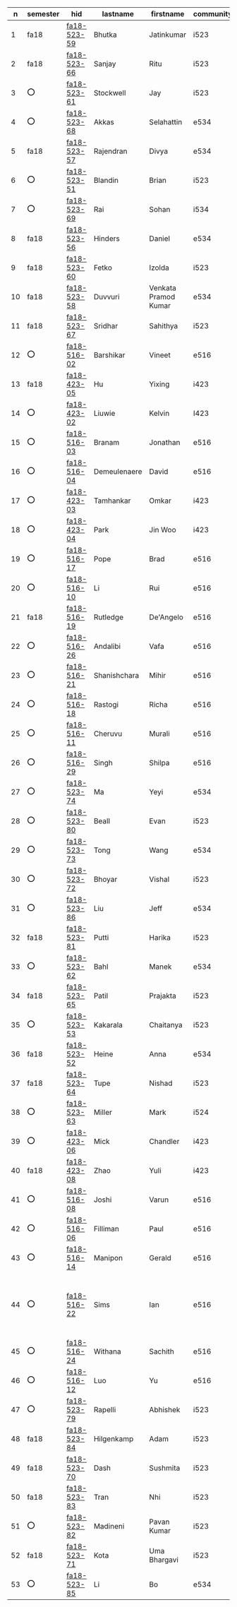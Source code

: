 | n | semester | hid | lastname | firstname | community | t1 | t2 | t3 | t4 | t5 | t6 | paper | project |
| --- | --- | --- | --- | --- | --- | --- | --- | --- | --- | --- | --- | --- | --- |
| 1 | fa18 | [fa18-523-59](https://github.com/cloudmesh-community/fa18-523-59/blob/master/README.yml) | Bhutka | Jatinkumar | i523 | +[t1](https://github.com/cloudmesh/technologies/blob/master/chapters/tech/azure-sql.md) | +[t2](https://github.com/cloudmesh/technologies/blob/master/chapters/tech/pybrain.md) | +[t3](https://github.com/cloudmesh/technologies/blob/master/chapters/tech/libcloud.md) | +[t4](https://github.com/cloudmesh/technologies/blob/master/chapters/tech/openstack-keystone.md) | N/A | N/A | [IOT](https://github.com/cloudmesh-community/fa18-523-71/blob/master/paper/paper.md) | [TBD](https://github.com/cloudmesh-community/fa18-523-71/tree/master/project-report) |
| 2 | fa18 | [fa18-523-66](https://github.com/cloudmesh-community/fa18-523-66/blob/master/README.yml) | Sanjay | Ritu | i523 | +[t1](https://github.com/cloudmesh/technologies/blob/master/chapters/tech/apache-derby.md) | +[t2](https://github.com/cloudmesh/technologies/blob/master/chapters/tech/r.md) | +[t3](https://github.com/cloudmesh/technologies/blob/master/chapters/tech/snort.md) | +[t4](https://github.com/cloudmesh/technologies/blob/master/chapters/tech/taverna.md) | N/A | N/A | [SAS Viya](https://github.com/cloudmesh-community/fa18-523-66/blob/master/paper/paper.md) | [Stock](https://github.com/cloudmesh-community/fa18-523-66/blob/master/project-report/report.md) |
| 3 | :o: | [fa18-523-61](https://github.com/cloudmesh-community/fa18-523-61/blob/master/README.yml) | Stockwell | Jay | i523 | +[t1](https://github.com/cloudmesh/technologies/blob/master/chapters/tech/datafu.md) | +[t2](https://github.com/cloudmesh/technologies/blob/master/chapters/tech/sqlite.md) | +[t3](https://github.com/cloudmesh/technologies/blob/master/chapters/tech/tyrant.md) | +[t4](https://github.com/cloudmesh/technologies/blob/master/chapters/tech/cloudmesh.md) | N/A | N/A | [NLP](https://github.com/cloudmesh-community/fa18-523-61/blob/master/paper/paper.md) | [Text Mining](https://github.com/cloudmesh-community/fa18-523-61/tree/master/project-report) |
| 4 | :o: | [fa18-523-68](https://github.com/cloudmesh-community/fa18-523-68/blob/master/README.yml) | Akkas | Selahattin | e534 | -[t1](https://github.com/cloudmesh/technologies/blob/master/chapters/tech/e-science-central.md) | -[t2](https://github.com/cloudmesh/technologies/blob/master/chapters/tech/jclouds.md) | -[t3](https://github.com/cloudmesh/technologies/blob/master/chapters/tech/opennebula.md) | -[t4](https://github.com/cloudmesh/technologies/blob/master/chapters/tech/mlpy.md) | N/A | N/A | [Tensorflow](https://github.com/cloudmesh-community/fa18-523-68/blob/master/paper/paper.md) | [k-means Tensorflow](https://github.com/cloudmesh-community/fa18-523-68/blob/master/project-report/report.md) |
| 5 | fa18 | [fa18-523-57](https://github.com/cloudmesh-community/fa18-523-57/blob/master/README.yml) | Rajendran | Divya | e534 | -[t1](https://github.com/cloudmesh/technologies/blob/master/chapters/tech/dokku.md) | +[t2](https://github.com/cloudmesh/technologies/blob/master/chapters/tech/riak.md) | +[t3](https://github.com/cloudmesh/technologies/blob/master/chapters/tech/sql-server.md) | +[t4](https://github.com/cloudmesh/technologies/blob/master/chapters/tech/event-hubs.md) | N/A | N/A | [PyTorch](https://github.com/cloudmesh-community/fa18-523-57/tree/master/paper/) | [Storm HBase](https://github.com/cloudmesh-community/fa18-523-57/tree/master/project-report/) |
| 6 | :o: | [fa18-523-51](https://github.com/cloudmesh-community/fa18-523-51/blob/master/README.yml) | Blandin | Brian | i523 | :o: | :o: | :o: | :o: | N/A | N/A | :o: | :o: |
| 7 | :o: | [fa18-523-69](https://github.com/cloudmesh-community/fa18-523-69/blob/master/README.yml) | Rai | Sohan | i534 | :o: | :o: | :o: | :o: | N/A | N/A | [Streaming](https://github.com/cloudmesh-community/fa18-523-62/tree/master/paper) | [Tweets](https://github.com/cloudmesh-community/fa18-523-62/tree/master/project-report) |
| 8 | fa18 | [fa18-523-56](https://github.com/cloudmesh-community/fa18-523-56/blob/master/README.yml) | Hinders | Daniel | e534 | +[t1](https://github.com/cloudmesh/technologies/blob/master/chapters/tech/google-kubernetes.md) | +[t2](https://github.com/cloudmesh/technologies/blob/master/chapters/tech/jena.md) | +[t3](https://github.com/cloudmesh/technologies/blob/master/chapters/tech/protobuf.md) | +[t4](https://github.com/cloudmesh/technologies/blob/master/chapters/tech/nifi-nsa.md) | N/A | N/A | [Nifi](https://github.com/cloudmesh-community/fa18-523-56/blob/master/paper/paper.md) | [TBD](https://github.com/cloudmesh-community/fa18-523-56/blob/master/project-report/report.md) |
| 9 | fa18 | [fa18-523-60](https://github.com/cloudmesh-community/fa18-523-60/blob/master/README.yml) | Fetko | Izolda | i523 | +[t1](https://github.com/cloudmesh/technologies/blob/master/chapters/tech/docker-compose.md) | +[t2](https://github.com/cloudmesh/technologies/blob/master/chapters/tech/linux-vserver.md) | +[t3](https://github.com/cloudmesh/technologies/blob/master/chapters/tech/mysql.md) | +[t4](https://github.com/cloudmesh/technologies/blob/master/chapters/tech/plasma-magma.md) | N/A | N/A | [MongoDB](https://github.com/cloudmesh-community/fa18-523-60/blob/master/paper/paper.md) | [MongoDB](https://github.com/cloudmesh-community/fa18-523-60/blob/master/project-report/report.md) |
| 10 | fa18 | [fa18-523-58](https://github.com/cloudmesh-community/fa18-523-58/blob/master/README.yml) | Duvvuri | Venkata Pramod Kumar | e534 | -[t1](https://github.com/cloudmesh/technologies/blob/master/chapters/tech/google-cloud-sql.md) | -[t2](https://github.com/cloudmesh/technologies/blob/master/chapters/tech/dryad.md) | -[t3](https://github.com/cloudmesh/technologies/blob/master/chapters/tech/atmosphere.md) | -[t4](https://github.com/cloudmesh/technologies/blob/master/chapters/tech/apache-apex.md) | -[t5](https://github.com/cloudmesh/technologies/blob/master/chapters/tech/dc.js.md) | N/A | [Caffe](https://github.com/cloudmesh-community/fa18-523-58/tree/master/paper) | [TBD](https://github.com/cloudmesh-community/fa18-523-57/tree/master/project-report) |
| 11 | fa18 | [fa18-523-67](https://github.com/cloudmesh-community/fa18-523-67/blob/master/README.yml) | Sridhar | Sahithya | i523 | +[t1](https://github.com/cloudmesh/technologies/blob/master/chapters/tech/cuda.md) | +[t2](https://github.com/cloudmesh/technologies/blob/master/chapters/tech/heroku.md) | +[t3](https://github.com/cloudmesh/technologies/blob/master/chapters/tech/twister.md) | +[t4](https://github.com/cloudmesh/technologies/blob/master/chapters/tech/spark-streaming.md) | N/A | N/A | [Language](https://github.com/cloudmesh-community/fa18-523-65/blob/master/paper/paper.md) | TBD |
| 12 | :o: | [fa18-516-02](https://github.com/cloudmesh-community/fa18-516-02/blob/master/README.yml) | Barshikar | Vineet | e516 | N/A | N/A | N/A | N/A | N/A | N/A | [graphql](https://github.com/cloudmesh-community/book/blob/master/chapters/msg/graphql.md) | [Cloudmesh GraphQL](https://github.com/cloudmesh-community/fa18-516-21/tree/master/project-code) |
| 13 | fa18 | [fa18-423-05](https://github.com/cloudmesh-community/fa18-423-05/blob/master/README.yml) | Hu | Yixing | i423 | +[t1](https://github.com/cloudmesh/technologies/blob/master/chapters/tech/amazon-rds.md) | +[t2](https://github.com/cloudmesh/technologies/blob/master/chapters/tech/twitter-heron.md) | :o: | :o: | N/A | N/A | TBD | TBD |
| 14 | :o: | [fa18-423-02](https://github.com/cloudmesh-community/fa18-423-02/blob/master/README.yml) | Liuwie | Kelvin | I423 | +[t1](https://github.com/cloudmesh/technologies/blob/master/chapters/tech/hbase.md) | +[t2](https://github.com/cloudmesh/technologies/blob/master/chapters/tech/tensorflow.md) | :o: | :o: | N/A | N/A | [paper](tbd) | [Sports](tbd) |
| 15 | :o: | [fa18-516-03](https://github.com/cloudmesh-community/fa18-516-03/blob/master/README.yml) | Branam | Jonathan | e516 | N/A | N/A | N/A | N/A | N/A | N/A | [Pi Kubernetes](https://github.com/cloudmesh-community/book/tree/master/chapters/pi/kubernetes) | [project](https://github.com/cloudmesh-community/cm-burn) |
| 16 | :o: | [fa18-516-04](https://github.com/cloudmesh-community/fa18-516-04/blob/master/README.yml) | Demeulenaere | David | e516 | N/A | N/A | N/A | N/A | N/A | N/A | [paper](TBD) | [project](https://github.com/cloudmesh-community/fa18-516-04/tree/master/project-paper) |
| 17 | :o: | [fa18-423-03](https://github.com/cloudmesh-community/fa18-423-03/blob/master/README.yml) | Tamhankar | Omkar | i423 | -[t1](https://github.com/cloudmesh/technologies/blob/master/chapters/tech/virtualbox.md) | +[t2](https://github.com/cloudmesh/technologies/blob/master/chapters/tech/couchdb.md) | :o: | :o: | N/A | N/A | TBD | TBD |
| 18 | :o: | [fa18-423-04](https://github.com/cloudmesh-community/fa18-423-04/blob/master/README.yml) | Park | Jin Woo | i423 | :o: | :o: | :o: | :o: | N/A | N/A | :o: | :o: |
| 19 | :o: | [fa18-516-17](https://github.com/cloudmesh-community/fa18-516-17/blob/master/README.yml) | Pope | Brad | e516 | N/A | N/A | N/A | N/A | N/A | N/A | [CSA](https://github.com/cloudmesh-community/fa18-516-17/blob/master/chapter/CSA.md) | [Amazon Reviews](https://github.com/cloudmesh-community/fa18-516-17/blob/master/project-paper/report.md) |
| 20 | :o: | [fa18-516-10](https://github.com/cloudmesh-community/fa18-516-10/blob/master/README.yml) | Li | Rui | e516 | N/A | N/A | N/A | N/A | N/A | N/A | [paper](None) | [project](None) |
| 21 | fa18 | [fa18-516-19](https://github.com/cloudmesh-community/fa18-516-19/blob/master/README.yml) | Rutledge | De'Angelo | e516 | N/A | N/A | N/A | N/A | N/A | N/A | [LAMP](TBD) | [LAMP Stacks](https://github.com/cloudmesh-community/fa18-516-19/tree/master/project-report) |
| 22 | :o: | [fa18-516-26](https://github.com/cloudmesh-community/fa18-516-26/blob/master/README.yml) | Andalibi | Vafa | e516 | N/A | N/A | N/A | N/A | N/A | N/A | [Python parallel](https://github.com/cloudmesh-community/book/blob/master/chapters/prg/python/python-parallel.md) | [project](TBD) |
| 23 | :o: | [fa18-516-21](https://github.com/cloudmesh-community/fa18-516-21/blob/master/README.yml) | Shanishchara | Mihir | e516 | N/A | N/A | N/A | N/A | N/A | N/A | [graphql](https://github.com/cloudmesh-community/fa18-516-21/blob/master/chapter/graphql.md) | [Cloudmesh GraphQL](https://github.com/cloudmesh-community/fa18-516-21/tree/master/project-paper) |
| 24 | :o: | [fa18-516-18](https://github.com/cloudmesh-community/fa18-516-18/blob/master/README.yml) | Rastogi | Richa | e516 | N/A | N/A | N/A | N/A | N/A | N/A | [paper](https://github.com/cloudmesh-community/book/blob/master/chapters/iaas/aws/aws-lambda.md) | [project](TBA) |
| 25 | :o: | [fa18-516-11](https://github.com/cloudmesh-community/fa18-516-11/blob/master/README.yml) | Cheruvu | Murali | e516 | N/A | N/A | N/A | N/A | N/A | N/A | :o: | :o: |
| 26 | :o: | [fa18-516-29](https://github.com/cloudmesh-community/fa18-516-29/blob/master/README.yml) | Singh | Shilpa | e516 | N/A | N/A | N/A | N/A | N/A | N/A | :o: | :o: |
| 27 | :o: | [fa18-523-74](https://github.com/cloudmesh-community/fa18-523-74/blob/master/README.yml) | Ma | Yeyi | e534 | :o: | :o: | :o: | :o: | N/A | N/A | [paper](https://github.com/cloudmesh-community/fa18-523-74/blob/master/paper/paper.md) | [project](https://github.com/cloudmesh-community/fa18-523-74/blob/master/project-report/report.md) |
| 28 | :o: | [fa18-523-80](https://github.com/cloudmesh-community/fa18-523-80/blob/master/README.yml) | Beall | Evan | i523 | +[t1](https://github.com/cloudmesh/technologies/blob/master/chapters/tech/occi.md) | +[t2](https://github.com/cloudmesh/technologies/blob/master/chapters/tech/chef.md) | +[t3](https://github.com/cloudmesh/technologies/blob/master/chapters/tech/tajo.md) | +[t4](https://github.com/cloudmesh/technologies/blob/master/chapters/tech/flink-streaming.md) | N/A | N/A | [Matplotlib](https://github.com/cloudmesh-community/fa18-523-80/blob/master/paper/paper.md) | [TBD](https://github.com/cloudmesh-community/fa18-523-80/blob/master/project-report/report.md) |
| 29 | :o: | [fa18-523-73](https://github.com/cloudmesh-community/fa18-523-73/blob/master/README.yml) | Tong | Wang | e534 | +[t1](https://github.com/cloudmesh/technologies/blob/master/chapters/tech/azure-table.md) | +[t2](https://github.com/cloudmesh/technologies/blob/master/chapters/tech/neptune.md) | +[t3](https://github.com/cloudmesh/technologies/blob/master/chapters/tech/datanucleus.md) | +[t4](https://github.com/cloudmesh/technologies/blob/master/chapters/tech/bittorrent.md) | N/A | N/A | [paper](https://github.com/cloudmesh-community/fa18-523-73/blob/master/paper/paper.md) | [project](https://github.com/cloudmesh-community/fa18-523-73/blob/master/project-report/report.md) |
| 30 | :o: | [fa18-523-72](https://github.com/cloudmesh-community/fa18-523-72/blob/master/README.yml) | Bhoyar | Vishal | i523 | +[t1](https://github.com/cloudmesh/technologies/blob/master/chapters/tech/phoenix.md) | +[t2](https://github.com/cloudmesh/technologies/blob/master/chapters/tech/appfog.md) | +[t3](https://github.com/cloudmesh/technologies/blob/master/chapters/tech/opendap.md) | +[t4](https://github.com/cloudmesh/technologies/blob/master/chapters/tech/shark.md) | N/A | N/A | [MongoDB](https://github.com/cloudmesh-community/fa18-523-60/blob/master/paper/paper.md) | [MongoDB](https://github.com/cloudmesh-community/fa18-523-60/blob/master/project-report/report.md) |
| 31 | :o: | [fa18-523-86](https://github.com/cloudmesh-community/fa18-523-86/blob/master/README.yml) | Liu | Jeff | e534 | -[t1](https://github.com/cloudmesh/technologies/blob/master/chapters/tech/cloudability.md) | -[t2](https://github.com/cloudmesh/technologies/blob/master/chapters/tech/facebook-tao.md) | w[t3](https://github.com/cloudmesh/technologies/blob/master/chapters/tech/gffs.md) | -[t4](https://github.com/cloudmesh/technologies/blob/master/chapters/tech/saltstack.md) | N/A | N/A | [N/A](https://github.com/cloudmesh-community/fa18-523-86/tree/master/paper/paper.md) | [TBD](https://github.com/cloudmesh-community/fa18-523-86/blob/master/project-report/report.md) |
| 32 | fa18 | [fa18-523-81](https://github.com/cloudmesh-community/fa18-523-81/blob/master/README.yml) | Putti | Harika | i523 | -[t1](https://github.com/cloudmesh/technologies/blob/master/chapters/tech/hcatalog.md) | -[t2](https://github.com/cloudmesh/technologies/blob/master/chapters/tech/yarn.md) | -[t3](https://github.com/cloudmesh/technologies/blob/master/chapters/tech/apache-oodt.md) | -[t4](https://github.com/cloudmesh/technologies/blob/master/chapters/tech/apache-beam.md) | -[t5](https://github.com/cloudmesh/technologies/blob/master/chapters/tech/drill.md) | N/A | [IBM Cognos](https://github.com/cloudmesh-community/fa18-523-81/blob/master/paper/paper.md) | [Watson, PySpark](https://github.com/cloudmesh-community/fa18-523-81/blob/master/project-report/report.md) |
| 33 | :o: | [fa18-523-62](https://github.com/cloudmesh-community/fa18-523-62/blob/master/README.yml) | Bahl | Manek | e534 | +[t1](https://github.com/cloudmesh/technologies/blob/master/chapters/tech/h-store.md) | +[t2](https://github.com/cloudmesh/technologies/blob/master/chapters/tech/terraform.md) | +[t3](https://github.com/cloudmesh/technologies/blob/master/chapters/tech/uima.md) | +[t4](https://github.com/cloudmesh/technologies/blob/master/chapters/tech/helix.md) | N/A | N/A | [Streaming](https://github.com/cloudmesh-community/fa18-523-62/tree/master/paper) | [Tweets](https://github.com/cloudmesh-community/fa18-523-62/tree/master/project-report) |
| 34 | fa18 | [fa18-523-65](https://github.com/cloudmesh-community/fa18-523-65/blob/master/README.yml) | Patil | Prajakta | i523 | +[t1](https://github.com/cloudmesh/technologies/blob/master/chapters/tech/cascading.md) | +[t2](https://github.com/cloudmesh/technologies/blob/master/chapters/tech/nimbus.md) | +[t3](https://github.com/cloudmesh/technologies/blob/master/chapters/tech/kafka.md) | +[t4](https://github.com/cloudmesh/technologies/blob/master/chapters/tech/sentry.md) | N/A | N/A | [Language](https://github.com/cloudmesh-community/fa18-523-65/blob/master/paper/paper.md) | [Yelp](https://github.com/cloudmesh-community/fa18-523-65/blob/master/project-report/report.md) |
| 35 | :o: | [fa18-523-53](https://github.com/cloudmesh-community/fa18-523-53/blob/master/README.yml) | Kakarala | Chaitanya | i523 | +[t1](https://github.com/cloudmesh/technologies/blob/master/chapters/tech/google-chubby.md) | -[t2](https://github.com/cloudmesh/technologies/blob/master/chapters/tech/pbdr.md) | -[t3](https://github.com/cloudmesh/technologies/blob/master/chapters/tech/solr.md) | -[t4](https://github.com/cloudmesh/technologies/blob/master/chapters/tech/crunch.md) | N/A | N/A | [Kafka](https://github.com/cloudmesh-community/fa18-523-53/tree/master/paper) | [TBD](https://github.com/cloudmesh-community/fa18-523-53/tree/master/project-report) |
| 36 | fa18 | [fa18-523-52](https://github.com/cloudmesh-community/fa18-523-52/blob/master/README.yml) | Heine | Anna | e534 | +[t1](https://github.com/cloudmesh/technologies/blob/master/chapters/tech/titan-db.md) | +[t2](https://github.com/cloudmesh/technologies/blob/master/chapters/tech/tycoon.md) | +[t3](https://github.com/cloudmesh/technologies/blob/master/chapters/tech/memcached.md) | +[t4](https://github.com/cloudmesh/technologies/blob/master/chapters/tech/amazon-sns.md) | N/A | N/A | [Knime](https://github.com/cloudmesh-community/fa18-523-52/blob/master/paper/paper.md) | [TBD](https://github.com/cloudmesh-community/fa18-523-52/tree/master/project-report) |
| 37 | fa18 | [fa18-523-64](https://github.com/cloudmesh-community/fa18-523-64/blob/master/README.yml) | Tupe | Nishad | i523 | +[t1](https://github.com/cloudmesh/technologies/blob/master/chapters/tech/giraph.md) | +[t2](https://github.com/cloudmesh/technologies/blob/master/chapters/tech/cloudstack.md) | +[t3](https://github.com/cloudmesh/technologies/blob/master/chapters/tech/cloud-foundry.md) | +[t4](https://github.com/cloudmesh/technologies/blob/master/chapters/tech/rkt.md) | N/A | N/A | [MongoDB](https://github.com/cloudmesh-community/fa18-523-60/blob/master/paper/paper.md) | [MongoDB](https://github.com/cloudmesh-community/fa18-523-60/blob/master/project-report/report.md) |
| 38 | :o: | [fa18-523-63](https://github.com/cloudmesh-community/fa18-523-63/blob/master/README.yml) | Miller | Mark | i524 | w[t1](https://github.com/cloudmesh/technologies/blob/master/chapters/tech/openid.md) | w[t2](https://github.com/cloudmesh/technologies/blob/master/chapters/tech/ftp.md) | -[t3](https://github.com/cloudmesh/technologies/blob/master/chapters/tech/google-bigquery.md) | -[t4](https://github.com/cloudmesh/technologies/blob/master/chapters/tech/disco.md) | N/A | N/A | [Scikit-learn](https://github.com/cloudmesh-community/fa18-523-63/tree/master/paper) | [Finance](https://github.com/cloudmesh-community/fa18-523-63/tree/master/project) |
| 39 | :o: | [fa18-423-06](https://github.com/cloudmesh-community/fa18-423-06/blob/master/README.yml) | Mick | Chandler | i423 | +[t1](https://github.com/cloudmesh/technologies/blob/master/chapters/tech/ibm-bluemix.md) | +[t2](https://github.com/cloudmesh/technologies/blob/master/chapters/tech/lmdb-key-value.md) | -[t3](https://github.com/cloudmesh/technologies/blob/master/chapters/tech/puppet.md) | -[t4](https://github.com/cloudmesh/technologies/blob/master/chapters/tech/oracle.md) | N/A | N/A | :o: | [project](https://github.com/cloudmesh-community/fa18-423-03/tree/master/project) |
| 40 | fa18 | [fa18-423-08](https://github.com/cloudmesh-community/fa18-423-08/blob/master/README.yml) | Zhao | Yuli | i423 | +[t1](https://github.com/cloudmesh/technologies/blob/master/chapters/tech/apache-arrow.md) | +[t2](https://github.com/cloudmesh/technologies/blob/master/chapters/tech/thrift.md) | :o: | :o: | N/A | N/A | [paper](tbd) | [Secchi](https://github.com/cloudmesh-community/fa18-423-08/blob/master/project-report/report.md) |
| 41 | :o: | [fa18-516-08](https://github.com/cloudmesh-community/fa18-516-08/blob/master/README.yml) | Joshi | Varun | e516 | N/A | N/A | N/A | N/A | N/A | N/A | [GDPR](https://github.com/cloudmesh-community/fa18-516-08/blob/master/chapter/GDPR.md) | [project](TBD) |
| 42 | :o: | [fa18-516-06](https://github.com/cloudmesh-community/fa18-516-06/blob/master/README.yml) | Filliman | Paul | e516 | N/A | N/A | N/A | N/A | N/A | N/A | [Azure Data Services](https://github.com/cloudmesh-community/fa18-516-06/blob/master/chapter/whatever.md) | [Azure Data](https://github.com/cloudmesh-community/fa18-516-06/blob/master/chapter/whatever.md) |
| 43 | :o: | [fa18-516-14](https://github.com/cloudmesh-community/fa18-516-14/blob/master/README.yml) | Manipon | Gerald | e516 | N/A | N/A | N/A | N/A | N/A | N/A | [Cloud use cases](https://github.com/cloudmesh-community/book/chapters/cloud/use-cases.md) | [project](https://github.com/pymonger/hysds-k8s) |
| 44 | :o: | [fa18-516-22](https://github.com/cloudmesh-community/fa18-516-22/blob/master/README.yml) | Sims | Ian | e516 | N/A | N/A | N/A | N/A | N/A | N/A | [AWS EMR](https://github.com/cloudmesh-community/fa18-516-22/blob/master/chapter/AWS-EMR.md) | [AWS EMR](url in your hid space or that of your partner) |
| 45 | :o: | [fa18-516-24](https://github.com/cloudmesh-community/fa18-516-24/blob/master/README.yml) | Withana | Sachith | e516 | N/A | N/A | N/A | N/A | N/A | N/A | [Pi Spark](https://github.com/cloudmesh-community/book/blob/master/chapters/pi/clusters/pi-spark.md) | [Pi Spark](https://github.com/cloudmesh-community/fa18-516-24/tree/master/project-paper) |
| 46 | :o: | [fa18-516-12](https://github.com/cloudmesh-community/fa18-516-12/blob/master/README.yml) | Luo | Yu | e516 | N/A | N/A | N/A | N/A | N/A | N/A | [paper](None) | [project](None) |
| 47 | :o: | [fa18-523-79](https://github.com/cloudmesh-community/fa18-523-79/blob/master/README.yml) | Rapelli | Abhishek | i523 | -[t1](https://github.com/cloudmesh/technologies/blob/master/chapters/tech/lucene.md) | -[t2](https://github.com/cloudmesh/technologies/blob/master/chapters/tech/zeromq.md) | -[t3](https://github.com/cloudmesh/technologies/blob/master/chapters/tech/dream-lab.md) | -[t4](https://github.com/cloudmesh/technologies/blob/master/chapters/tech/espresso.md) | -[t5](https://github.com/cloudmesh/technologies/blob/master/chapters/tech/winery.md) | -[t6](https://github.com/cloudmesh/technologies/blob/master/chapters/tech/mesos.md) | [QlikView](https://github.com/cloudmesh-community/fa18-523-79/blob/master/Paper/Paper.md) | [PySpark Watson](https://github.com/cloudmesh-community/fa18-523-81/blob/master/Project/Project-Proposal.md) |
| 48 | fa18 | [fa18-523-84](https://github.com/cloudmesh-community/fa18-523-84/blob/master/README.yml) | Hilgenkamp | Adam | i523 | +[t1](https://github.com/cloudmesh/technologies/blob/master/chapters/tech/azure-data-factory.md) | +[t2](https://github.com/cloudmesh/technologies/blob/master/chapters/tech/mlbase.md) | +[t3](https://github.com/cloudmesh/technologies/blob/master/chapters/tech/ubuntu-maas.md) | +[t4](https://github.com/cloudmesh/technologies/blob/master/chapters/tech/apache-hawq.md) | -[t5](https://github.com/cloudmesh/technologies/blob/master/chapters/tech/wink.md) | N/A | [Visualization](https://github.com/cloudmesh-community/fa18-523-84/tree/master/paper) | [IoT](https://github.com/cloudmesh-community/fa18-523-84/tree/master/project-report) |
| 49 | fa18 | [fa18-523-70](https://github.com/cloudmesh-community/fa18-523-70/blob/master/README.yml) | Dash | Sushmita | i523 | -[t1](https://github.com/cloudmesh/technologies/blob/master/chapters/tech/voldemort.md) | -[t2](https://github.com/cloudmesh/technologies/blob/master/chapters/tech/amqp.md) | -[t3](https://github.com/cloudmesh/technologies/blob/master/chapters/tech/rasdaman.md) | -[t4](https://github.com/cloudmesh/technologies/blob/master/chapters/tech/elasticsearch.md) | N/A | N/A | [TBD](https://github.com/cloudmesh-community/fa18-523-70/tree/master/paper/paper2) | [TV Genome project](https://github.com/cloudmesh-community/fa18-523-70/blob/master/project-report/) |
| 50 | fa18 | [fa18-523-83](https://github.com/cloudmesh-community/fa18-523-83/blob/master/README.yml) | Tran | Nhi | i523 | +[t1](https://github.com/cloudmesh/technologies/blob/master/chapters/tech/juju.md) | +[t2](https://github.com/cloudmesh/technologies/blob/master/chapters/tech/sap-hana.md) | +[t3](https://github.com/cloudmesh/technologies/blob/master/chapters/tech/sge.md) | +[t4](https://github.com/cloudmesh/technologies/blob/master/chapters/tech/slurm.md) | N/A | N/A | [NiFi](https://github.com/cloudmesh-community/fa18-523-56/blob/master/paper/paper.md) | [Credit](https://github.com/cloudmesh-community/fa18-523-83/blob/master/project-report/report.md) |
| 51 | :o: | [fa18-523-82](https://github.com/cloudmesh-community/fa18-523-82/blob/master/README.yml) | Madineni | Pavan Kumar | i523 | -[t1](https://github.com/cloudmesh/technologies/blob/master/chapters/tech/puppet.md) | ?[t2](https://github.com/cloudmesh/technologies/blob/master/chapters/tech/petsc.md) | -[t3](https://github.com/cloudmesh/technologies/blob/master/chapters/tech/ambari.md) | ?[t4](https://github.com/cloudmesh/technologies/blob/master/chapters/tech/blinkdb.md) | ?[t5](https://github.com/cloudmesh/technologies/blob/master/chapters/tech/lustre.md) | ?[t6](https://github.com/cloudmesh/technologies/blob/master/chapters/tech/pregel.md) | [Watson](https://github.com/cloudmesh-community/fa18-523-82/blob/master/Paper/Paper.md) | [Watson PySpark](https://github.com/cloudmesh-community/fa18-523-81/blob/master/Project/Project-Proposal.md) |
| 52 | fa18 | [fa18-523-71](https://github.com/cloudmesh-community/fa18-523-71/blob/master/README.yml) | Kota | Uma Bhargavi | i523 | +[t1](https://github.com/cloudmesh/technologies/blob/master/chapters/tech/lxd.md) | +[t2](https://github.com/cloudmesh/technologies/blob/master/chapters/tech/openvz.md) | +[t3](https://github.com/cloudmesh/technologies/blob/master/chapters/tech/google-fusion-tables.md) | +[t4](https://github.com/cloudmesh/technologies/blob/master/chapters/tech/cdmi.md) | N/A | N/A | [IoT](https://github.com/cloudmesh-community/fa18-523-71/blob/master/paper/paper.md) | [Credit](https://github.com/cloudmesh-community/fa18-523-71/blob/master/project-report/project.md) |
| 53 | :o: | [fa18-523-85](https://github.com/cloudmesh-community/fa18-523-85/blob/master/README.yml) | Li | Bo | e534 | w[t1](https://github.com/cloudmesh/technologies/blob/master/chapters/tech/blaze.md) | w[t2](https://github.com/cloudmesh/technologies/blob/master/chapters/tech/daal-intel.md) | +[t3](https://github.com/cloudmesh/technologies/blob/master/chapters/tech/osgi.md) | w[t4](https://github.com/cloudmesh/technologies/blob/master/chapters/tech/lxc.md) | N/A | N/A | [Consumer](https://github.com/cloudmesh-community/fa18-523-85/blob/master/paper/) | [Consumer Tensorflow](https://github.com/cloudmesh-community/fa18-523-85/tree/master/project-report) |

